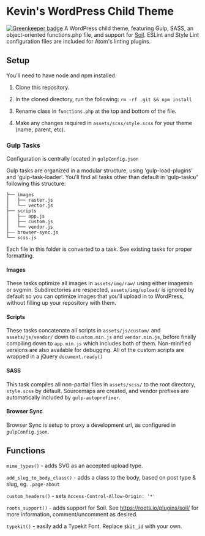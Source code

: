 # Kevin's WordPress Child Theme

[![Greenkeeper badge](https://badges.greenkeeper.io/mckernanin/wp-child-theme.svg)](https://greenkeeper.io/)
A WordPress child theme, featuring Gulp, SASS, an object-oriented functions.php file, and support for [Soil](http://roots.io). ESLint and Style Lint configuration files are included for Atom's linting plugins.

## Setup
You'll need to have node and npm installed.

1. Clone this repository.

2. In the cloned directory, run the following: `rm -rf .git && npm install`

3. Rename class in `functions.php` at the top and bottom of the file.

4. Make any changes required in `assets/scss/style.scss` for your theme (name, parent, etc).


### Gulp Tasks
Configuration is centrally located in `gulpConfig.json`

Gulp tasks are organized in a modular structure, using 'gulp-load-plugins' and 'gulp-task-loader'. You'll find all tasks other than default in 'gulp-tasks/' following this structure:
```
├── images
│   ├── raster.js
│   └── vector.js
├── scripts
│   ├── app.js
│   ├── custom.js
│   └── vendor.js
├── browser-sync.js
└── scss.js
```
Each file in this folder is converted to a task. See existing tasks for proper formatting.

#### Images
These tasks optimize all images in `assets/img/raw/` using either imagemin or svgmin. Subdirectories are respected, `assets/img/upload/` is ignored by default so you can optimize images that you'll upload in to WordPress, without filling up your repository with them.

#### Scripts
These tasks concatenate all scripts in `assets/js/custom/` and `assets/js/vendor/` down to `custom.min.js` and `vendor.min.js`, before finally compiling down to `app.min.js` which includes both of them. Non-minified versions are also available for debugging. All of the custom scripts are wrapped in a jQuery `document.ready()`

#### SASS
This task compiles all non-partial files in `assets/scss/` to the root directory, `style.scss` by default. Sourcemaps are created, and vendor prefixes are automatically included by `gulp-autoprefixer`.

#### Browser Sync
Browser Sync is setup to proxy a development url, as configured in `gulpConfig.json`.

## Functions

`mime_types()` - adds SVG as an accepted upload type.

`add_slug_to_body_class()` - adds a class to the body, based on post type & slug, eg. `.page-about`

`custom_headers()` - sets `Access-Control-Allow-Origin: '*'`

`roots_support()` - adds support for Soil. See https://roots.io/plugins/soil/ for more information, comment/uncomment as desired.

`typekit()` - easily add a Typekit Font. Replace `$kit_id` with your own.
